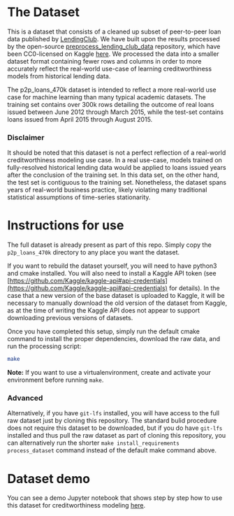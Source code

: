 # The Dataset
This is a dataset that consists of a cleaned up subset of peer-to-peer loan data published by 
[LendingClub]((https://www.lendingclub.com/info/download-data.action)). We have built upon the results processed by the 
open-source [preprocess_lending_club_data](https://github.com/nateGeorge/preprocess_lending_club_data) repository, which
have been CC0-licensed on Kaggle [here](https://www.kaggle.com/wordsforthewise/lending-club). We processed the data 
into a smaller dataset format containing fewer rows and columns in order to more accurately reflect the real-world 
use-case of learning creditworthiness models from historical lending data.

The p2p_loans_470k dataset is intended to reflect a more real-world use case for machine learning than many typical
academic datasets. The training set contains over 300k rows detailing the outcome of real loans issued between
June 2012 through March 2015, while the test-set contains loans issued from April 2015 through August 2015. 

### Disclaimer
It should be noted that this dataset is not a perfect reflection of a real-world creditworthiness modeling use case. In 
a real use-case, models trained on fully-resolved historical lending data would be applied to loans issued years after 
the conclusion of the training set. In this data set, on the other hand, the test set is contiguous to the training set.
Nonetheless, the dataset spans years of real-world business practice, likely violating many traditional statistical 
assumptions of time-series stationarity.


# Instructions for use
The full dataset is already present as part of this repo. Simply copy the `p2p_loans_470k` directory to any place you
want the dataset.

If you want to rebuild the dataset yourself, you will need to have python3 and cmake installed. You will also need to 
install a Kaggle API token (see 
[https://github.com/Kaggle/kaggle-api#api-credentials](https://github.com/Kaggle/kaggle-api#api-credentials) for 
details). In the case that a new version of the base dataset is uploaded to Kaggle, it will be necessary to manually
download the old version of the dataset from Kaggle, as at the time of writing the Kaggle API does not appear to support
downloading previous versions of datasets. 

Once you have completed this setup, simply run the default cmake command to install the proper dependencies, download 
the raw data, and run the processing script:

```bash
make
```
**Note:** If you want to use a virtualenvironment, create and activate your environment before running `make`.


### Advanced
Alternatively, if you have `git-lfs` installed, you will have access to the full raw dataset just by cloning this
repository. The standard bulid procedure does not require this dataset to be downloaded, but if you do have `git-lfs` 
installed and thus pull the raw dataset as part of cloning this repository, you can alternatively run the shorter 
`make install_requirements process_dataset` command instead of the default make command above.
 

# Dataset demo
You can see a demo Jupyter notebook that shows step by step how to use this dataset for creditworthiness modeling
[here](https://gist.github.com/lukemerrick/af14f5b498ddf3900ba77c7bd840fc8c).